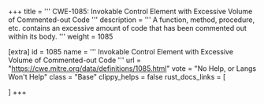 +++
title = '''
CWE-1085: Invokable Control Element with Excessive Volume of Commented-out Code
'''
description	= '''
A function, method, procedure, etc. contains an excessive amount of code that has been commented out within its body.
'''
weight = 1085

[extra]
id = 1085
name = '''
Invokable Control Element with Excessive Volume of Commented-out Code
'''
url = "https://cwe.mitre.org/data/definitions/1085.html"
vote = "No Help, or Langs Won't Help"
class = "Base"
clippy_helps = false
rust_docs_links = [
	
]
+++
